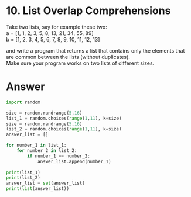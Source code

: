 # 10. List Overlap Comprehensions

Take two lists, say for example these two:   
	a = [1, 1, 2, 3, 5, 8, 13, 21, 34, 55, 89]    
	b = [1, 2, 3, 4, 5, 6, 7, 8, 9, 10, 11, 12, 13]    

 and write a program that returns a list that contains only the elements that are common between the lists (without duplicates).   
 Make sure your program works on two lists of different sizes.   

# Answer

```python
import random

size = random.randrange(5,16)
list_1 = random.choices(range(1,11), k=size)
size = random.randrange(5,16)
list_2 = random.choices(range(1,11), k=size)
answer_list = []

for number_1 in list_1:
    for number_2 in list_2:
        if number_1 == number_2:
            answer_list.append(number_1)
            
print(list_1)
print(list_2)
answer_list = set(answer_list)
print(list(answer_list))
```
